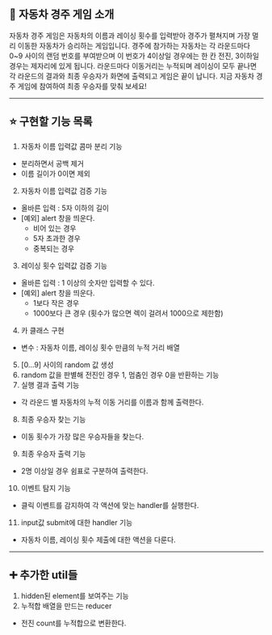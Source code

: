 ## 🚪 자동차 경주 게임 소개
자동차 경주 게임은 자동차의 이름과 레이싱 횟수를 입력받아 경주가 펼쳐지며 가장 멀리 이동한 자동차가 승리하는 게임입니다. 경주에 참가하는 자동차는 각 라운드마다 0~9 사이의 랜덤 번호를 부여받으며 이 번호가 4이상일 경우에는 한 칸 전진, 3이하일 경우는 제자리에 있게 됩니다. 라운드마다 이동거리는 누적되며 레이싱이 모두 끝나면 각 라운드의 결과와 최종 우승자가 화면에 출력되고 게임은 끝이 납니다. 지금 자동차 경주 게임에 참여하여 최종 우승자를 맞춰 보세요!
***
## ⭐️ 구현할 기능 목록
1. 자동차 이름 입력값 콤마 분리 기능
- 분리하면서 공백 제거
- 이름 길이가 0이면 제외
2. 자동차 이름 입력값 검증 기능
- 올바른 입력 : 5자 이하의 길이
- [예외] alert 창을 띄운다.
  - 비어 있는 경우
  - 5자 초과한 경우
  - 중복되는 경우
3. 레이싱 횟수 입력값 검증 기능
- 올바른 입력 : 1 이상의 숫자만 입력할 수 있다.
- [예외] alert 창을 띄운다.
  - 1보다 작은 경우
  - 1000보다 큰 경우 (횟수가 많으면 렉이 걸려서 1000으로 제한함)
4. 카 클래스 구현
- 변수 : 자동차 이름, 레이싱 횟수 만큼의 누적 거리 배열
5. [0...9] 사이의 random 값 생성
6. random 값을 판별해 전진인 경우 1, 멈춤인 경우 0을 반환하는 기능
7. 실행 결과 출력 기능
- 각 라운드 별 자동차의 누적 이동 거리를 이름과 함께 출력한다.
8. 최종 우승자 찾는 기능
- 이동 횟수가 가장 많은 우승자들을 찾는다.
9. 최종 우승자 출력 기능
- 2명 이상일 경우 쉼표로 구분하여 출력한다.
10. 이벤트 탐지 기능
- 클릭 이벤트를 감지하여 각 액션에 맞는 handler를 실행한다.
11. input값 submit에 대한 handler 기능
- 자동차 이름, 레이싱 횟수 제출에 대한 액션을 다룬다.
***
## ➕ 추가한 util들
1. hidden된 element를 보여주는 기능
2. 누적합 배열을 만드는 reducer
- 전진 count를 누적합으로 변환한다.

